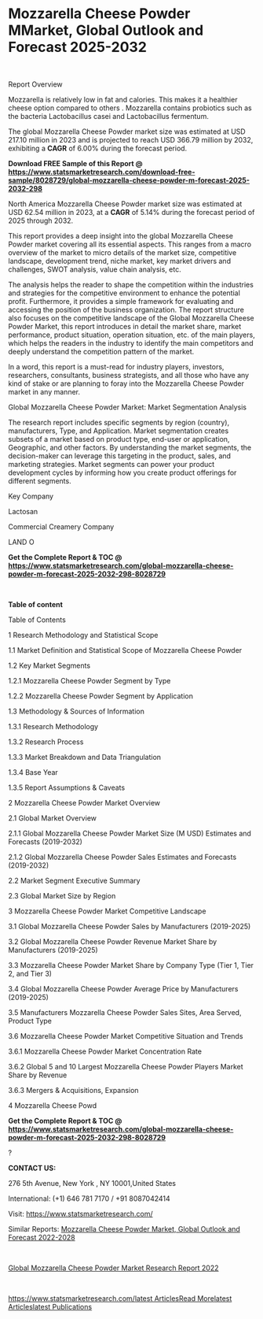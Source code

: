 <h1>Mozzarella Cheese Powder MMarket, Global Outlook and Forecast 2025-2032</h1><br/><p>Report Overview</p>
 
 
 
 <p>Mozzarella is relatively low in fat and calories. This makes it a healthier cheese option compared to others . Mozzarella contains probiotics such as the bacteria Lactobacillus casei and Lactobacillus fermentum.</p>
 
 
 
 <p>The global Mozzarella Cheese Powder market size was estimated at USD 217.10 million in 2023 and is projected to reach USD 366.79 million by 2032, exhibiting a <strong>CAGR</strong> of 6.00% during the forecast period.</p>
 
 
 
 <p><strong>Download FREE Sample of this Report @ <a href="https://www.statsmarketresearch.com/download-free-sample/8028729/global-mozzarella-cheese-powder-m-forecast-2025-2032-298">https://www.statsmarketresearch.com/download-free-sample/8028729/global-mozzarella-cheese-powder-m-forecast-2025-2032-298</a></strong></p>
 
 
 
 <p>North America Mozzarella Cheese Powder market size was estimated at USD 62.54 million in 2023, at a <strong>CAGR</strong> of 5.14% during the forecast period of 2025 through 2032.</p>
 
 
 
 <p>This report provides a deep insight into the global Mozzarella Cheese Powder market covering all its essential aspects. This ranges from a macro overview of the market to micro details of the market size, competitive landscape, development trend, niche market, key market drivers and challenges, SWOT analysis, value chain analysis, etc.</p>
 
 
 
 <p>The analysis helps the reader to shape the competition within the industries and strategies for the competitive environment to enhance the potential profit. Furthermore, it provides a simple framework for evaluating and accessing the position of the business organization. The report structure also focuses on the competitive landscape of the Global Mozzarella Cheese Powder Market, this report introduces in detail the market share, market performance, product situation, operation situation, etc. of the main players, which helps the readers in the industry to identify the main competitors and deeply understand the competition pattern of the market.</p>
 
 
 
 <p>In a word, this report is a must-read for industry players, investors, researchers, consultants, business strategists, and all those who have any kind of stake or are planning to foray into the Mozzarella Cheese Powder market in any manner.</p>
 
 
 
 <p>Global Mozzarella Cheese Powder Market: Market Segmentation Analysis</p>
 
 
 
 <p>The research report includes specific segments by region (country), manufacturers, Type, and Application. Market segmentation creates subsets of a market based on product type, end-user or application, Geographic, and other factors. By understanding the market segments, the decision-maker can leverage this targeting in the product, sales, and marketing strategies. Market segments can power your product development cycles by informing how you create product offerings for different segments.</p>
 
 
 
 <p>Key Company</p>
 
 
 
 <p>Lactosan</p>
 
 
 
 <p>Commercial Creamery Company</p>
 
 
 
 <p>LAND O</p>
 
 
 
 <div><b>Get the Complete Report & TOC @ <a href="https://www.statsmarketresearch.com/global-mozzarella-cheese-powder-m-forecast-2025-2032-298-8028729">https://www.statsmarketresearch.com/global-mozzarella-cheese-powder-m-forecast-2025-2032-298-8028729</a></b></div>
 
 
 
 <p><br />
 
 <b>Table of content</b></p>
 
 
 
 <p>Table of Contents<br />
 
 1 Research Methodology and Statistical Scope<br />
 
 1.1 Market Definition and Statistical Scope of Mozzarella Cheese Powder<br />
 
 1.2 Key Market Segments<br />
 
 1.2.1 Mozzarella Cheese Powder Segment by Type<br />
 
 1.2.2 Mozzarella Cheese Powder Segment by Application<br />
 
 1.3 Methodology & Sources of Information<br />
 
 1.3.1 Research Methodology<br />
 
 1.3.2 Research Process<br />
 
 1.3.3 Market Breakdown and Data Triangulation<br />
 
 1.3.4 Base Year<br />
 
 1.3.5 Report Assumptions & Caveats<br />
 
 2 Mozzarella Cheese Powder Market Overview<br />
 
 2.1 Global Market Overview<br />
 
 2.1.1 Global Mozzarella Cheese Powder Market Size (M USD) Estimates and Forecasts (2019-2032)<br />
 
 2.1.2 Global Mozzarella Cheese Powder Sales Estimates and Forecasts (2019-2032)<br />
 
 2.2 Market Segment Executive Summary<br />
 
 2.3 Global Market Size by Region<br />
 
 3 Mozzarella Cheese Powder Market Competitive Landscape<br />
 
 3.1 Global Mozzarella Cheese Powder Sales by Manufacturers (2019-2025)<br />
 
 3.2 Global Mozzarella Cheese Powder Revenue Market Share by Manufacturers (2019-2025)<br />
 
 3.3 Mozzarella Cheese Powder Market Share by Company Type (Tier 1, Tier 2, and Tier 3)<br />
 
 3.4 Global Mozzarella Cheese Powder Average Price by Manufacturers (2019-2025)<br />
 
 3.5 Manufacturers Mozzarella Cheese Powder Sales Sites, Area Served, Product Type<br />
 
 3.6 Mozzarella Cheese Powder Market Competitive Situation and Trends<br />
 
 3.6.1 Mozzarella Cheese Powder Market Concentration Rate<br />
 
 3.6.2 Global 5 and 10 Largest Mozzarella Cheese Powder Players Market Share by Revenue<br />
 
 3.6.3 Mergers & Acquisitions, Expansion<br />
 
 4 Mozzarella Cheese Powd</p>
 
 
 
 <div><b>Get the Complete Report & TOC @ <a href="https://www.statsmarketresearch.com/global-mozzarella-cheese-powder-m-forecast-2025-2032-298-8028729">https://www.statsmarketresearch.com/global-mozzarella-cheese-powder-m-forecast-2025-2032-298-8028729</a></b></div>
 
 
 
 <p>? </p>
 
 
 
 <p><b>CONTACT US:</b><br />
 
 276 5th Avenue, New York , NY 10001,United States<br />
 
 International: (+1) 646 781 7170 / +91 8087042414<br />
 
 Visit: <a href="https://www.statsmarketresearch.com/">https://www.statsmarketresearch.com/</a><br />
 
 Similar Reports: <a href="https://www.statsmarketresearch.com/global-mozzarella-cheese-powder-m-forecast-2025-2032-298-8028729">Mozzarella Cheese Powder Market, Global Outlook and Forecast 2022-2028</a><br />
 
 <br />
 
 <a href="https://www.statsmarketresearch.com/global-mozzarella-cheese-powder-m-forecast-2025-2032-298-8028729">Global Mozzarella Cheese Powder Market Research Report 2022</a><br />
 
 <br />
 
 <a href="https://gyeongbokgung.com">https://www.statsmarketresearch.com/</a><a href="https://hallyeomaritime.com">latest Articles</a><a href="https://jingwansa.com">Read More</a><a href="https://nguoiviet.jp/">latest Articles</a><a href="https://www.intelmarketresearch.com/">latest Publications</a></p>
